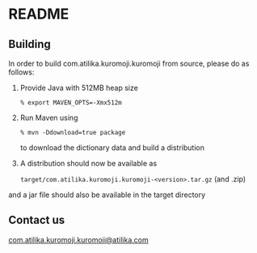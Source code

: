 README
======

Building
--------

In order to build com.atilika.kuromoji.kuromoji from source, please do as follows:

1. Provide Java with 512MB heap size

    `% export MAVEN_OPTS=-Xmx512m`
  
2. Run Maven using

    `% mvn -Ddownload=true package`

   to download the dictionary data and build a distribution

3. A distribution should now be available as

    `target/com.atilika.kuromoji.kuromoji-<version>.tar.gz` (and .zip)

  and a jar file should also be available in the target directory


Contact us
----------

com.atilika.kuromoji.kuromoji@atilika.com

